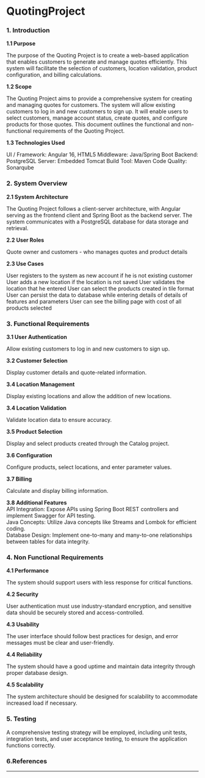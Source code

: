 # QuotingProject

### **1. Introduction**

**1.1 Purpose**

The purpose of the Quoting Project is to create a web-based application that enables customers to generate and manage quotes efficiently. This system will facilitate the selection of customers, location validation, product configuration, and billing calculations.

**1.2 Scope**

The Quoting Project aims to provide a comprehensive system for creating and managing quotes for customers. The system will allow existing customers to log in and new customers to sign up. It will enable users to select customers, manage account status, create quotes, and configure products for those quotes. This document outlines the functional and non-functional requirements of the Quoting Project.

**1.3 Technologies Used**

UI / Framework: Angular 16, HTML5
Middleware: Java/Spring Boot
Backend: PostgreSQL
Server: Embedded Tomcat
Build Tool: Maven
Code Quality: Sonarqube

### **2. System Overview**

**2.1 System Architecture**

The Quoting Project follows a client-server architecture, with Angular serving as the frontend client and Spring Boot as the backend server. The system communicates with a PostgreSQL database for data storage and retrieval.

**2.2 User Roles**

Quote owner and customers - who manages quotes and product details

**2.3 Use Cases**

User registers to the system as new account if he is not existing customer
User adds a new location if the location is not saved
User validates the location that he entered
User can select the products created in tile format
User can persist the data to database while entering details of details of features and parameters
User can see the billing page with cost of all products selected

### **3. Functional Requirements**

**3.1 User Authentication**

Allow existing customers to log in and new customers to sign up.

**3.2 Customer Selection**

Display customer details and quote-related information.

**3.4 Location Management**

Display existing locations and allow the addition of new locations.

**3.4 Location Validation**

Validate location data to ensure accuracy.

**3.5 Product Selection**

Display and select products created through the Catalog project.

**3.6 Configuration**

Configure products, select locations, and enter parameter values.

**3.7 Billing**

Calculate and display billing information.

**3.8 Additional Features**<br>
API Integration: Expose APIs using Spring Boot REST controllers and implement Swagger for API testing.<br>
Java Concepts: Utilize Java concepts like Streams and Lombok for efficient coding.<br>
Database Design: Implement one-to-many and many-to-one relationships between tables for data integrity.

### **4. Non Functional Requirements**

**4.1 Performance**

The system should support users with less response for critical functions.

**4.2 Security**

User authentication must use industry-standard encryption, and sensitive data should be securely stored and access-controlled.

**4.3 Usability**

The user interface should follow best practices for design, and error messages must be clear and user-friendly.

**4.4 Reliability**

The system should have a good uptime and maintain data integrity through proper database design.

**4.5 Scalability**

The system architecture should be designed for scalability to accommodate increased load if necessary.

### **5. Testing**

A comprehensive testing strategy will be employed, including unit tests, integration tests, and user acceptance testing, to ensure the application functions correctly.

### **6.References**

------------
